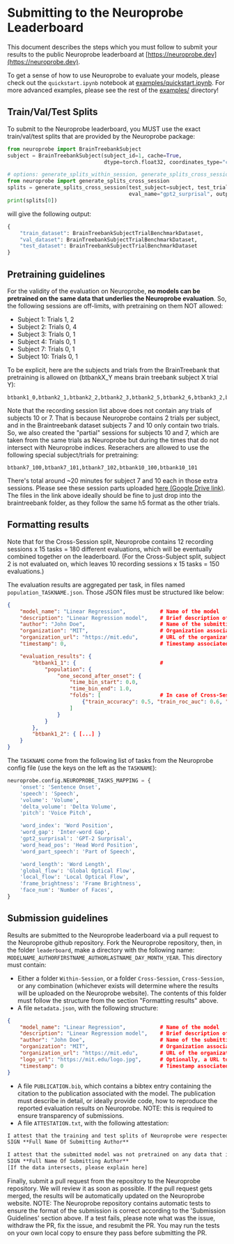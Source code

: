 # Submitting to the Neuroprobe Leaderboard

This document describes the steps which you must follow to submit your results to the public Neuroprobe leaderboard at [https://neuroprobe.dev](https://neuroprobe.dev). 

To get a sense of how to use Neuroprobe to evaluate your models, please check out the `quickstart.ipynb` notebook at [examples/quickstart.ipynb](https://github.com/azaho/neuroprobe/blob/main/examples/quickstart.ipynb).
For more advanced examples, please see the rest of the [examples/](https://github.com/azaho/neuroprobe/blob/main/examples/) directory!

## Train/Val/Test Splits

To submit to the Neuroprobe leaderboard, you MUST use the exact train/val/test splits that are provided by the Neuroprobe package:
```python
from neuroprobe import BrainTreebankSubject
subject = BrainTreebankSubject(subject_id=1, cache=True, 
                               dtype=torch.float32, coordinates_type="cortical")

# options: generate_splits_within_session, generate_splits_cross_session, generate_splits_cross_subject
from neuroprobe import generate_splits_cross_session
splits = generate_splits_cross_session(test_subject=subject, test_trial_id=2, 
                                       eval_name="gpt2_surprisal", output_indices=False)
print(splits[0])
```
will give the following output:
```python
{
    "train_dataset": BrainTreebankSubjectTrialBenchmarkDataset,
    "val_dataset": BrainTreebankSubjectTrialBenchmarkDataset,
    "test_dataset": BrainTreebankSubjectTrialBenchmarkDataset
}
```

## Pretraining guidelines
For the validity of the evaluation on Neuroprobe, **no models can be pretrained on the same data that underlies the Neuroprobe evaluation**. So, the following sessions are off-limits, with pretraining on them NOT allowed:
- Subject 1: Trials 1, 2
- Subject 2: Trials 0, 4
- Subject 3: Trials 0, 1
- Subject 4: Trials 0, 1
- Subject 7: Trials 0, 1
- Subject 10: Trials 0, 1

To be explicit, here are the subjects and trials from the BrainTreebank that pretraining is allowed on (btbankX_Y means brain treebank subject X trial Y):
```
btbank1_0,btbank2_1,btbank2_2,btbank2_3,btbank2_5,btbank2_6,btbank3_2,btbank4_2,btbank5_0,btbank6_0,btbank6_1,btbank6_4,btbank8_0,btbank9_0
```
Note that the recording session list above does not contain any trials of subjects 10 or 7. That is because Neuroprobe contains 2 trials per subject, and in the Braintreebank dataset subjects 7 and 10 only contain two trials. So, we also created the "partial" sessions for subjects 10 and 7, which are taken from the same trials as Neuroprobe but during the times that do not intersect with Neuroprobe indices. Reserachers are allowed to use the following special subject/trials for pretraining:
```
btbank7_100,btbank7_101,btbank7_102,btbank10_100,btbank10_101
```
There's total around ~20 minutes for subject 7 and 10 each in those extra sessions.
Please see these session parts uploaded [here (Google Drive link)](https://drive.google.com/drive/u/0/folders/1eUXKD-Nf0S5bUEVLo_boYxAxvXDRy9q9).
The files in the link above ideally should be fine to just drop into the braintreebank folder, as they follow the same h5 format as the other trials.

## Formatting results
Note that for the Cross-Session split, Neuroprobe contains 12 recording sessions x 15 tasks = 180 different evaluations, which will be eventually combined together on the leaderboard. (For the Cross-Subject split, subject 2 is not evaluated on, which leaves 10 recording sessions x 15 tasks = 150 evaluations.)

The evaluation results are aggregated per task, in files named `population_TASKNAME.json`. Those JSON files must be structured like below:
```json
{
    "model_name": "Linear Regression",           # Name of the model
    "description": "Linear Regression model",    # Brief description of the model
    "author": "John Doe",                        # Name of the submitting author to the leaderboard
    "organization": "MIT",                       # Organization associated with the model (can be an individual). Ideally, a short abbreviation.
    "organization_url": "https://mit.edu",       # URL of the organization
    "timestamp": 0,                              # Timestamp associated with the result.

    "evaluation_results": {
        "btbank1_1": {                           # 
            "population": {
                "one_second_after_onset": {
                    "time_bin_start": 0.0,
                    "time_bin_end": 1.0,
                    "folds": [                   # In case of Cross-Session and Cross-Subject splits, this will be just one fold. For Within-Session, there will be two folds.
                        {"train_accuracy": 0.5, "train_roc_auc": 0.6, "test_accuracy": 0.5, "test_roc_auc": 0.6}
                    ]
                }
            }
        },
        "btbank1_2": { [...] }
    }
}
```
The `TASKNAME` come from the following list of tasks from the Neuroprobe config file (use the keys on the left as the `TASKNAME`):
```python
neuroprobe.config.NEUROPROBE_TASKS_MAPPING = {
    'onset': 'Sentence Onset',
    'speech': 'Speech',
    'volume': 'Volume', 
    'delta_volume': 'Delta Volume',
    'pitch': 'Voice Pitch',

    'word_index': 'Word Position',
    'word_gap': 'Inter-word Gap',
    'gpt2_surprisal': 'GPT-2 Surprisal',
    'word_head_pos': 'Head Word Position',
    'word_part_speech': 'Part of Speech',

    'word_length': 'Word Length',
    'global_flow': 'Global Optical Flow',
    'local_flow': 'Local Optical Flow',
    'frame_brightness': 'Frame Brightness',
    'face_num': 'Number of Faces',
}
```

## Submission guidelines
Results are submitted to the Neuroprobe leaderboard via a pull request to the Neuroprobe github repository. Fork the Neuroprobe repository, then, in the folder `leaderboard`, make a directory with the following name: `MODELNAME_AUTHORFIRSTNAME_AUTHORLASTNAME_DAY_MONTH_YEAR`. This directory must contain:
- Either a folder `Within-Session`, or a folder `Cross-Session`, `Cross-Session`, or any combination (whichever exists will determine where the results will be uploaded on the Neuroprobe website). The contents of this folder must follow the structure from the section "Formatting results" above.
- A file `metadata.json`, with the following structure:
```json
{
    "model_name": "Linear Regression",           # Name of the model
    "description": "Linear Regression model",    # Brief description of the model
    "author": "John Doe",                        # Name of the submitting author to the leaderboard
    "organization": "MIT",                       # Organization associated with the model (can be an individual). Ideally, a short abbreviation.
    "organization_url": "https://mit.edu",       # URL of the organization
    "logo_url": "https://mit.edu/logo.jpg",      # Optionally, a URL to the logo of the organization, which may be displayed on the leaderboard entry.
    "timestamp": 0                               # Timestamp associated with the submission.
}
```
- A file `PUBLICATION.bib`, which contains a bibtex entry containing the citation to the publication associated with the model. The publication must describe in detail, or ideally provide code, how to reproduce the reported evaluation results on Neuroprobe. NOTE: this is required to ensure transparency of submissions.
- A file `ATTESTATION.txt`, with the following attestation:
```txt
I attest that the training and test splits of Neuroprobe were respected and taken from the `neuroprobe/train_test_splits.py` function.
SIGN **Full Name Of Submitting Author**

I attest that the submitted model was not pretrained on any data that intersects with any data of Neuroprobe.
SIGN **Full Name Of Submitting Author**
[If the data intersects, please explain here]
```

Finally, submit a pull request from the repository to the Neuroprobe repository. We will review it as soon as possible. If the pull request gets merged, the results will be automatically updated on the Neuroprobe website. 
NOTE: The Neuroprobe repository contains automatic tests to ensure the format of the submission is correct according to the 'Submission Guidelines' section above. If a test fails, please note what was the issue, withdraw the PR, fix the issue, and resubmit the PR. You may run the tests on your own local copy to ensure they pass before submitting the PR.
